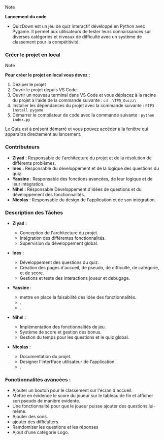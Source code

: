 > [!NOTE]
> **Lancement du code**
> - QuizDown est un jeu de quiz interactif développé en Python avec Pygame. Il permet aux utilisateurs de tester leurs connaissances sur diverses catégories et niveaux de difficulté avec un système de classement pour la compétitivité.

### Créer le projet en local
> [!NOTE]
> **Pour créer le projet en local vous devez :**
> 1. Déziper le projet 
> 2. Ouvrir le projet depuis VS Code
> 3. Ouvrir un nouveau terminal dans VS Code et vous déplacez à la racine du projet à l'aide de la commande suivante : `cd .\TP5_Quizz\`
> 4. Installer les dépendances du projet avec la commande suivante : `PIP3 install pygame`
> 5. Démarrer le compilateur de code avec la commande suivante : `python index.py`

Le Quiz est à présent démarré et vous pouvez accéder à la fenêtre qui apparaîtra directement au lancement.

### Contributeurs

- **Ziyad** : Responsable de l'architecture du projet et de la résolution de différents problèmes.
- **Ines** : Responsable du développement et de la logique des questions du quiz.
- **Yassine** : Responsable des fonctions avancées, de leur logique et de leur intégration.
- **Nihel** : Résponsable Développement d'idées de questions et du développement des fonctionnalités.
- **Nicolas** : Responsable du design de l'application et de son intégration.

### Description des Tâches

- **Ziyad** :
  - Conception de l'architecture du projet.
  - Intégration des différentes fonctionnalités.
  - Supervision du développement global.

- **Ines** :
  - Développement des questions du quiz.
  - Création des pages d'accueil, de pseudo, de difficulté, de catégorie, et de score.
  - Gestions et teste des interactions joueur et debugage.

- **Yassine** :
  - mettre en place la faisabilité des idée des fonctionnalités.
  - .
  - .

- **Nihel** :
  - Implémentation des fonctionnalités de jeu.
  - Système de score et gestion des bonus.
  - Gestion du temps pour les questions et le quiz global.

- **Nicolas** :
  - Documentation du projet.
  - Designer l'interfface utilisateur de l'application.
  - .

### Fonctionnalités avancées :
- Ajouter un bouton pour le classement sur l'écran d'accueil. 
- Mettre en évidence le score du joueur sur le tableau de fin et afficher son pseudo de manière evidente.
- Une fonctionnalité pour que le joueur puisse ajouter des questions lui-même.
- Ajouter des sons.
- ajouter des difficulters.
- Ramdomiser les questions et les réponses
- Ajout d'une catégorie Logo.